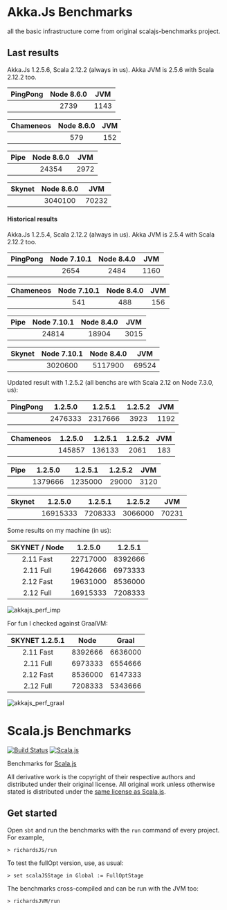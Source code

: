 # Akka.Js Benchmarks

all the basic infrastructure come from original scalajs-benchmarks project.

## Last results

Akka.Js 1.2.5.6, Scala 2.12.2 (always in us).
Akka JVM is 2.5.6 with Scala 2.12.2 too.

|PingPong|Node 8.6.0|JVM|
|:-------:|:-----:|:-:|
||2739|1143|

|Chameneos|Node 8.6.0|JVM|
|:-------:|:-----:|:-:|
||579|152|

|Pipe|Node 8.6.0|JVM|
|:-------:|:-----:|:-:|
||24354|2972|

|Skynet|Node 8.6.0|JVM|
|:-------:|:-----:|:-:|
||3040100|70232|

#### Historical results

Akka.Js 1.2.5.4, Scala 2.12.2 (always in us).
Akka JVM is 2.5.4 with Scala 2.12.2 too.

|PingPong|Node 7.10.1|Node 8.4.0|JVM|
|:-------:|:-----:|:-----:|:-:|
||2654|2484|1160|

|Chameneos|Node 7.10.1|Node 8.4.0|JVM|
|:-------:|:-----:|:-----:|:-:|
||541|488|156|

|Pipe|Node 7.10.1|Node 8.4.0|JVM|
|:-------:|:-----:|:-----:|:-:|
||24814|18904|3015|

|Skynet|Node 7.10.1|Node 8.4.0|JVM|
|:-------:|:-----:|:-----:|:-:|
||3020600|5117900|69524|

Updated result with 1.2.5.2 (all benchs are with Scala 2.12 on Node 7.3.0, us):

|PingPong|1.2.5.0|1.2.5.1|1.2.5.2|JVM|
|:-------:|:-----:|:-----:|:-----:|:-:|
||2476333|2317666|3923|1192|

|Chameneos|1.2.5.0|1.2.5.1|1.2.5.2|JVM|
|:-------:|:-----:|:-----:|:-----:|:-:|
||145857|136133|2061|183|

|Pipe|1.2.5.0|1.2.5.1|1.2.5.2|JVM|
|:-------:|:-----:|:-----:|:-----:|:-:|
||1379666|1235000|29000|3120|

|Skynet|1.2.5.0|1.2.5.1|1.2.5.2|JVM|
|:-------:|:-----:|:-----:|:-----:|:-:|
||16915333|7208333|3066000|70231|


Some results on my machine (in us):

|SKYNET / Node |	1.2.5.0 |	1.2.5.1 |
|:------------:|----------|---------|
|2.11 Fast     |22717000	|8392666  |
|2.11 Full     |19642666	|6973333  |
|2.12 Fast     |19631000	|8536000  |
|2.12 Full     |16915333	|7208333  |

<img src="https://image.ibb.co/dBhrrQ/akkajs_perf_imp.png" alt="akkajs_perf_imp" border="0">

For fun I checked against GraalVM:

|SKYNET 1.2.5.1	| Node	| Graal |
|:-------------:|-------|-------|
|2.11 Fast      |8392666|6636000|
|2.11 Full      |6973333|6554666|
|2.12 Fast	      |8536000|6147333|
|2.12 Full	      |7208333|5343666|

<img src="https://image.ibb.co/b4TmQk/akkajs_perf_graal.png" alt="akkajs_perf_graal" border="0">

# Scala.js Benchmarks

[![Build Status](https://travis-ci.org/sjrd/scalajs-benchmarks.svg?branch=master)](https://travis-ci.org/sjrd/scalajs-benchmarks)
[![Scala.js](https://www.scala-js.org/assets/badges/scalajs-0.6.8.svg)](https://www.scala-js.org/)

Benchmarks for [Scala.js](https://www.scala-js.org/)

All derivative work is the copyright of their respective authors and
distributed under their original license. All original work unless otherwise
stated is distributed under the [same license as
Scala.js](https://github.com/sjrd/scala-js-benchmarks/LICENSE).

## Get started

Open `sbt` and run the benchmarks with the `run` command of every project.
For example,

    > richardsJS/run

To test the fullOpt version, use, as usual:

    > set scalaJSStage in Global := FullOptStage

The benchmarks cross-compiled and can be run with the JVM too:

    > richardsJVM/run
